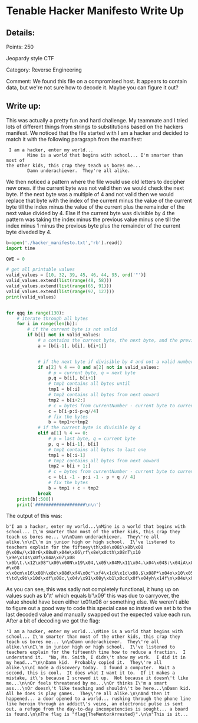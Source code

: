 # Tenable Hacker Manifesto Write Up

## Details:
Points: 250

Jeopardy style CTF

Category: Reverse Engineering

Comment: We found this file on a compromised host. It appears to contain data, but we're not sure how to decode it. Maybe you can figure it out?

## Write up:

This was actually a pretty fun and hard challenge. My teammate and I tried lots of different things from strings to substitutions based on the hackers manifest. We noticed that the file started with I am a hacker and decided to match it with the following paragraph from the manifest:

```
 I am a hacker, enter my world...
        Mine is a world that begins with school... I'm smarter than most of
the other kids, this crap they teach us bores me...
        Damn underachiever.  They're all alike.
```

We then noticed a pattern where the file would use old letters to decipher new ones. if the current byte was not valid then we would check the next byte. If the next byte was a multiple of 4 and not valid then we would replace that byte with the index of the current minus the value of the current byte till the index minus the value of the current plus the remainder of the next value divided by 4. Else if the current byte was divisible by 4 the pattern was taking the index minus the previous value minus one till the index minus 1 minus the previous byte plus the remainder of the current byte diveded by 4.

``` python
b=open('./hacker_manifesto.txt','rb').read()
import time

QWE = 0

# get all printable values
valid_values = [10, 32, 39, 45, 46, 44, 95, ord('"')]
valid_values.extend(list(range(48, 58)))
valid_values.extend(list(range(65, 91)))
valid_values.extend(list(range(97, 127)))
print(valid_values)


for qqq in range(130):
    # iterate through all bytes
    for i in range(len(b)):
        # if the current byte is not valid
        if b[i] not in valid_values:
            # a contains the current byte, the next byte, and the previous byte
            a = [b[i-1], b[i], b[i+1]]


            # if the next byte if divisible by 4 and not a valid number
            if a[2] % 4 == 0 and a[2] not in valid_values:
                # p = current byte, q = next byte
                p,q = b[i], b[i+1]
                # tmp1 contains all bytes until
                tmp1 = b[:i]
                # tmp2 contains all bytes from next onward
                tmp2 = b[i+2:]
                # c = bytes from currentNumber - current byte to currentNumber - current byte + (next byte // 4 => how many times 4 can perfectly fit into it)
                c = b[i-p:i-p+q//4]
                # fix the bytes
                b = tmp1+c+tmp2
            # if the current byte is divisible by 4
            elif a[1] % 4 == 0:
                # p = last byte, q = current byte
                p, q = b[i-1], b[i]
                # tmp1 contains all bytes to last one
                tmp1 = b[:i-1]
                # tmp2 contains all bytes from next onward
                tmp2 = b[i + 1:]
                # c = bytes from currentNumber - current byte to currentNumber -1 - current byte + (next byte // 4 => how many times 4 can perfectly fit into it)
                c = b[i -1 - p:i -1 - p + q // 4]
                # fix the bytes
                b = tmp1 + c + tmp2
            break
    print(b[:500])
    print('###################\n\n')
```

The output of this was:

```
b'I am a hacker, enter my world...\nMine is a world that begins with school... I\'m smarter than most of the other kids, this crap they teach us bores me... \n\nDamn underachiever.  They\'re all alike.\n\nI\'m in junior high or high school.  I\'ve listened to teachers explain for the fifteey\th\x0e\x08i\x8b\x08 @\x08w/\x10r6\x08u0\x04e\x06\rf\x8e\x0cth\x08nT\x10 \x9e\x14s\x0f\x04a\x07\x08 \x0b\t.\x12\x08"\x00\x00N\x19\x04,\x05\x04M\x11\x04.\x04\x04S:\x04iA\x08,"\x0cd\xf1\x08n{\x04t\x88\x08hG\x0cmW\x15k:\x14d\x18\x08 #\x08 x\x0cm\x16\x08h\x8c\x08d\xf4\x0c"\xf4\x1ck\x1c\x08.$\x08P*\x04o\x10\x05a\x02\x04l\x1e\x08c\x08\x04p\xfe\x08da\x18T\xff\x1ca\xff\x1ce\xff\x10 t\td\x9b\x10d\xdf\x08c,\x04v\x91\x08y\xb1\x0cd\x0f\x04yh\x14f\n\x04u\x9d\x0caE\x0cmF\x04u\x99\r.\x15\x08W\xee\x08t\x12\x0cs\r\x04c\xc6\x08d\x8d\x1di\x90\ro)\x19tH\x08o\x86\rw\xe8\x11I\x07'
```

As you can see, this was sadly not completely functional, it hung up on values such as b'\t' which equals b'\x09' this was due to carryover, the value should have been either \x01\x08 or something else. We weren't able to figure out a good way to code this special case so instead we set b to the last decoded value and manually swapped out the expected value each run. After a bit of decoding we got the flag:

```
'I am a hacker, enter my world...\nMine is a world that begins with school... I\'m smarter than most of the other kids, this crap they teach us bores me... \n\nDamn underachiever.  They\'re all alike.\n\nI\'m in junior high or high school.  I\'ve listened to teachers explain for the fifteenth time how to reduce a fraction.  I understand it.  "No, Ms. Smith, I didn\'t show my work.  I did it in my head..."\n\nDamn kid.  Probably copied it.  They\'re all alike.\n\nI made a discovery today.  I found a computer.  Wait a second, this is cool.  It does what I want it to.  If it makes a mistake, it\'s because I screwed it up.  Not because it doesn\'t like me...\n\nOr feels threatened by me...\nOr thinks I\'m a smart ass...\nOr doesn\'t like teaching and shouldn\'t be here...\nDamn kid.  All he does is play games.  They\'re all alike.\n\nAnd then it happened... a door opened to a world... rushing through the phone line like heroin through an addict\'s veins, an electronic pulse is sent out, a refuge from the day-to-day incompetencies is sought... a board is found.\n\nThe flag is "flag{TheMentorArrested}".\n\n"This is it...
```